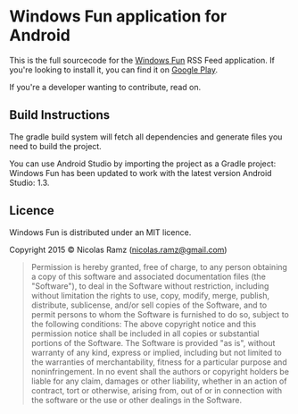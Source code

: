 # Windows Fun application for Android #

This is the full sourcecode for the [Windows Fun][1] RSS Feed application.
If you're looking to install it, you can find it on [Google Play][2].

If you're a developer wanting to contribute, read on.

## Build Instructions ##

The gradle build system will fetch all dependencies and generate
files you need to build the project.

You can use Android Studio by importing the project as a Gradle project: Windows Fun has been updated to work with the latest version Android Studio: 1.3.

## Licence ##

Windows Fun is distributed under an MIT licence.

Copyright 2015 © Nicolas Ramz (nicolas.ramz@gmail.com)

> Permission is hereby granted, free of charge, to any person obtaining a copy of this software
> and associated documentation files (the "Software"), to deal in the Software without
> restriction, including without limitation the rights to use, copy, modify, merge, publish,
> distribute, sublicense, and/or sell copies of the Software, and to permit persons to whom the
> Software is furnished to do so, subject to the following conditions:
> The above copyright notice and this permission notice shall be included in all copies or
> substantial portions of the Software.
> The Software is provided "as is", without warranty of any kind, express or implied, including
> but not limited to the warranties of merchantability, fitness for a particular purpose and
> noninfringement. In no event shall the authors or copyright holders be liable for any claim,
> damages or other liability, whether in an action of contract, tort or otherwise, arising from,
> out of or in connection with the software or the use or other dealings in the Software.

[1]: http://www.windowsfun.fr
[2]: https://play.google.com/store/apps/details?id=com.warpdesign.windowsphonefun
